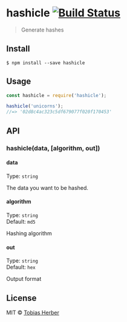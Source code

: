 # hashicle [![Build Status](https://travis-ci.org/tobihrbr/hashicle.svg?branch=master)](https://travis-ci.org/tobihrbr/hashicle)

> Generate hashes

## Install

```
$ npm install --save hashicle
```

## Usage

```js
const hashicle = require('hashicle');

hashicle('unicorns');
//=> '02d8c4ac323c5df679077f020f170453'
```

## API

### hashicle(data, [algorithm, out])

#### data

Type: `string`

The data you want to be hashed.

#### algorithm

Type: `string`<br>
Default: `md5`

Hashing algorithm

#### out

Type: `string`<br>
Default: `hex`

Output format

## License

MIT © [Tobias Herber](https://tobihrbr.com)
